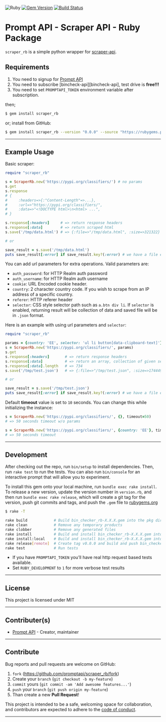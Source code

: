 ![Ruby](https://img.shields.io/badge/ruby-2.7.0-green.svg)
[![Gem Version](https://badge.fury.io/rb/scraper_rb.svg)](https://badge.fury.io/rb/scraper_rb)
[![Build Status](https://travis-ci.org/promptapi/scraper_rb.svg?branch=main)](https://travis-ci.org/promptapi/scraper_rb)

# Prompt API - Scraper API - Ruby Package

`scraper_rb` is a simple python wrapper for [scraper-api][scraper-api].

## Requirements

1. You need to signup for [Prompt API][promptapi-signup]
1. You need to subscribe [bincheck-api][bincheck-api], test drive is **free!!!**
1. You need to set `PROMPTAPI_TOKEN` environment variable after subscription.

then;

```bash
$ gem install scraper_rb
```

or; install from GitHub:

```bash
$ gem install scraper_rb --version "0.0.0" --source "https://rubygems.pkg.github.com/promptapi"
```

---

## Example Usage

Basic scraper:

```ruby
require "scraper_rb"

s = ScraperRb.new('https://pypi.org/classifiers/') # no params
s.get
s.response
# {
#     :headers=>{:"Content-Length"=>...}, 
#     :url=>"https://pypi.org/classifiers/",
#     :data=>"<!DOCTYPE html>\n<html> ...",
# }

s.response[:headers]     # => return response headers
s.response[:data]        # => return scraped html
s.save('/tmp/data.html') # => {:file=>"/tmp/data.html", :size=>321322}

# or

save_result = s.save('/tmp/data.html')
puts save_result[:error] if save_result.key?(:error) # we have a file error
```

You can add url parameters for extra operations. Valid parameters are:

- `auth_password`: for HTTP Realm auth password
- `auth_username`: for HTTP Realm auth username
- `cookie`: URL Encoded cookie header.
- `country`: 2 character country code. If you wish to scrape from an IP address of a specific country.
- `referer`: HTTP referer header
- `selector`: CSS style selector path such as `a.btn div li`. If `selector`
  is enabled, returning result will be collection of data and saved file
  will be in `.json` format.

Here is an example with using url parameters and `selector`:

```ruby
require "scraper_rb"

params = {country: 'EE', selector: 'ul li button[data-clipboard-text]'}
s = ScraperRb.new('https://pypi.org/classifiers/', params)
s.get
s.response[:headers]       # => return response headers
s.response[:data]          # => return an array, collection of given selector
s.response[:data].length   # => 734 
s.save('/tmp/test.json')   # => {:file=>"/tmp/test.json", :size=>174449}

# or

save_result = s.save('/tmp/test.json')
puts save_result[:error] if save_result.key?(:error) # we have a file error
```

Default **timeout** value is set to `10` seconds. You can change this while
initializing the instance:

```ruby
s = ScraperRb.new('https://pypi.org/classifiers/', {}, timeout=50) 
# => 50 seconds timeout w/o params

s = ScraperRb.new('https://pypi.org/classifiers/', {country: 'EE'}, timeout=50) 
# => 50 seconds timeout
```

---

## Development

After checking out the repo, run `bin/setup` to install dependencies. Then,
run `rake test` to run the tests. You can also run `bin/console` for an
interactive prompt that will allow you to experiment.

To install this gem onto your local machine, run `bundle exec rake install`.
To release a new version, update the version number in `version.rb`, and then
run `bundle exec rake release`, which will create a git tag for the version,
push git commits and tags, and push the `.gem` file to
[rubygems.org][rubygems]

```bash
$ rake -T

rake build            # Build bin_checker_rb-X.X.X.gem into the pkg directory
rake clean            # Remove any temporary products
rake clobber          # Remove any generated files
rake install          # Build and install bin_checker_rb-X.X.X.gem into system gems
rake install:local    # Build and install bin_checker_rb-X.X.X.gem into system gems without network access
rake release[remote]  # Create tag v0.0.0 and build and push bin_checker_rb-X.X.X.gem to rubygems.org
rake test             # Run tests
```

- If you have `PROMPTAPI_TOKEN` you’ll have real http request based tests available.
- Set `RUBY_DEVELOPMENT` to `1` for more verbose test results

---

## License

This project is licensed under MIT

---

## Contributer(s)

* [Prompt API](https://github.com/promptapi) - Creator, maintainer

---

## Contribute

Bug reports and pull requests are welcome on GitHub:

1. `fork` (https://github.com/promptapi/scraper_rb/fork)
1. Create your `branch` (`git checkout -b my-feature`)
1. `commit` yours (`git commit -am 'Add awesome features...'`)
1. `push` your `branch` (`git push origin my-feature`)
1. Than create a new **Pull Request**!

This project is intended to be a safe,
welcoming space for collaboration, and contributors are expected to adhere to
the [code of conduct][coc].

---

[promptapi-signup]: https://promptapi.com/#signup-form
[scraper-api]:      https://promptapi.com/marketplace/description/scraper-api
[rubygems]:         https://rubygems.org
[coc]:              https://github.com/promptapi/scraper_rb/blob/main/CODE_OF_CONDUCT.md
